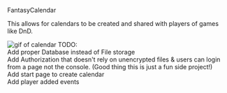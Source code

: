 FantasyCalendar

This allows for calendars to be created and shared with players of games like DnD. <br>

![gif of calendar](https://i.imgur.com/6KWOCAR.gif)
TODO:<br>
Add proper Database instead of File storage<br>
Add Authorization that doesn't rely on unencrypted files & users can login from a page not the console. (Good thing this is just a fun side project!)<br>
Add start page to create calendar<br>
Add player added events<br>
